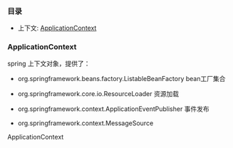 

### 目录

- 上下文: [ApplicationContext](ApplicationContext)

### ApplicationContext

spring 上下文对象，提供了：

- org.springframework.beans.factory.ListableBeanFactory bean工厂集合

- org.springframework.core.io.ResourceLoader 资源加载

- org.springframework.context.ApplicationEventPublisher 事件发布

- org.springframework.context.MessageSource


ApplicationContext